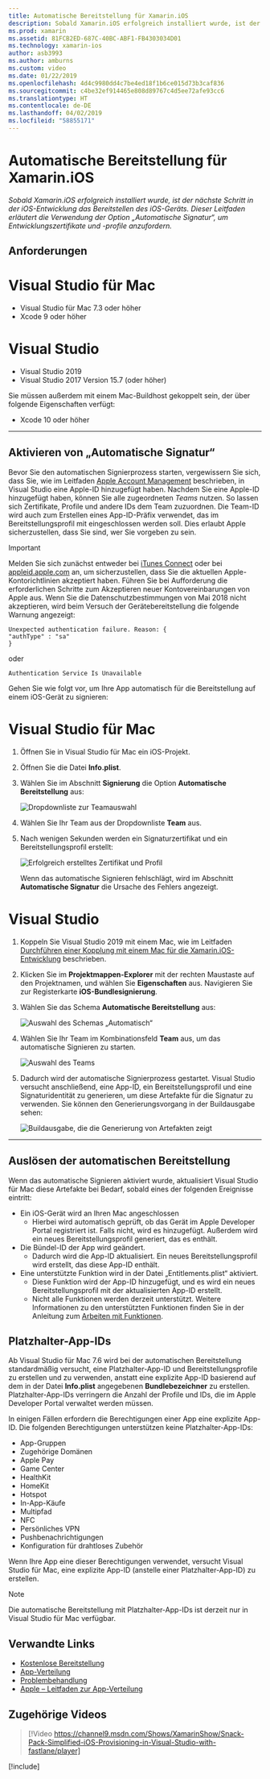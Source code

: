 ```yaml
---
title: Automatische Bereitstellung für Xamarin.iOS
description: Sobald Xamarin.iOS erfolgreich installiert wurde, ist der nächste Schritt in der iOS-Entwicklung das Bereitstellen des iOS-Geräts. Dieses Handbuch beschreibt die Verwendung der Option „Automatische Signatur“, um Entwicklungszertifikate und -profile anzufordern.
ms.prod: xamarin
ms.assetid: 81FCB2ED-687C-40BC-ABF1-FB4303034D01
ms.technology: xamarin-ios
author: asb3993
ms.author: amburns
ms.custom: video
ms.date: 01/22/2019
ms.openlocfilehash: 4d4c9980dd4c7be4ed18f1b6ce015d73b3caf836
ms.sourcegitcommit: c4be32ef914465e808d89767c4d5ee72afe93cc6
ms.translationtype: HT
ms.contentlocale: de-DE
ms.lasthandoff: 04/02/2019
ms.locfileid: "58855171"
---
```

# <a name="automatic-provisioning-for-xamarinios"></a>Automatische Bereitstellung für Xamarin.iOS

_Sobald Xamarin.iOS erfolgreich installiert wurde, ist der nächste Schritt in der iOS-Entwicklung das Bereitstellen des iOS-Geräts. Dieser Leitfaden erläutert die Verwendung der Option „Automatische Signatur“, um Entwicklungszertifikate und -profile anzufordern._

## <a name="requirements"></a>Anforderungen

# [<a name="visual-studio-for-mac"></a>Visual Studio für Mac](#tab/macos)

- Visual Studio für Mac 7.3 oder höher
- Xcode 9 oder höher

# [<a name="visual-studio"></a>Visual Studio](#tab/windows)

- Visual Studio 2019
- Visual Studio 2017 Version 15.7 (oder höher)

Sie müssen außerdem mit einem Mac-Buildhost gekoppelt sein, der über folgende Eigenschaften verfügt:

- Xcode 10 oder höher

-----

## <a name="enabling-automatic-signing"></a>Aktivieren von „Automatische Signatur“

Bevor Sie den automatischen Signierprozess starten, vergewissern Sie sich, dass Sie, wie im Leitfaden [Apple Account Management](~/cross-platform/macios/apple-account-management.md) beschrieben, in Visual Studio eine Apple-ID hinzugefügt haben. Nachdem Sie eine Apple-ID hinzugefügt haben, können Sie alle zugeordneten _Teams_ nutzen. So lassen sich Zertifikate, Profile und andere IDs dem Team zuzuordnen. Die Team-ID wird auch zum Erstellen eines App-ID-Präfix verwendet, das im Bereitstellungsprofil mit eingeschlossen werden soll. Dies erlaubt Apple sicherzustellen, dass Sie sind, wer Sie vorgeben zu sein.

> [!IMPORTANT]
> Melden Sie sich zunächst entweder bei [iTunes Connect](https://itunesconnect.apple.com/) oder bei [appleid.apple.com](https://appleid.apple.com) an, um sicherzustellen, dass Sie die aktuellen Apple-Kontorichtlinien akzeptiert haben. Führen Sie bei Aufforderung die erforderlichen Schritte zum Akzeptieren neuer Kontovereinbarungen von Apple aus. Wenn Sie die Datenschutzbestimmungen von Mai 2018 nicht akzeptieren, wird beim Versuch der Gerätebereitstellung die folgende Warnung angezeigt:
> ```
> Unexpected authentication failure. Reason: {
> "authType" : "sa"
> }
> ```
> oder
> ```
> Authentication Service Is Unavailable
> ```

Gehen Sie wie folgt vor, um Ihre App automatisch für die Bereitstellung auf einem iOS-Gerät zu signieren:

# [<a name="visual-studio-for-mac"></a>Visual Studio für Mac](#tab/macos)

1. Öffnen Sie in Visual Studio für Mac ein iOS-Projekt.

2. Öffnen Sie die Datei **Info.plist**.

3. Wählen Sie im Abschnitt **Signierung** die Option **Automatische Bereitstellung** aus:

    ![Dropdownliste zur Teamauswahl](automatic-provisioning-images/image2.png)

4. Wählen Sie Ihr Team aus der Dropdownliste **Team** aus.

6. Nach wenigen Sekunden werden ein Signaturzertifikat und ein Bereitstellungsprofil erstellt:

    ![Erfolgreich erstelltes Zertifikat und Profil](automatic-provisioning-images/image5.png)

    Wenn das automatische Signieren fehlschlägt, wird im Abschnitt **Automatische Signatur** die Ursache des Fehlers angezeigt.

# [<a name="visual-studio"></a>Visual Studio](#tab/windows)

1. Koppeln Sie Visual Studio 2019 mit einem Mac, wie im Leitfaden [Durchführen einer Kopplung mit einem Mac für die Xamarin.iOS-Entwicklung](~/ios/get-started/installation/windows/connecting-to-mac/index.md) beschrieben.

2. Klicken Sie im **Projektmappen-Explorer** mit der rechten Maustaste auf den Projektnamen, und wählen Sie **Eigenschaften** aus. Navigieren Sie zur Registerkarte **iOS-Bundlesignierung**.

3. Wählen Sie das Schema **Automatische Bereitstellung** aus:

    ![Auswahl des Schemas „Automatisch“](automatic-provisioning-images/prov4.png)

4. Wählen Sie Ihr Team im Kombinationsfeld **Team** aus, um das automatische Signieren zu starten.

    ![Auswahl des Teams](automatic-provisioning-images/prov3.png)

4. Dadurch wird der automatische Signierprozess gestartet. Visual Studio versucht anschließend, eine App-ID, ein Bereitstellungsprofil und eine Signaturidentität zu generieren, um diese Artefakte für die Signatur zu verwenden. Sie können den Generierungsvorgang in der Buildausgabe sehen:

    ![Buildausgabe, die die Generierung von Artefakten zeigt](automatic-provisioning-images/prov5.png)

-----

## <a name="triggering-automatic-provisioning"></a>Auslösen der automatischen Bereitstellung

Wenn das automatische Signieren aktiviert wurde, aktualisiert Visual Studio für Mac diese Artefakte bei Bedarf, sobald eines der folgenden Ereignisse eintritt:

* Ein iOS-Gerät wird an Ihren Mac angeschlossen
    - Hierbei wird automatisch geprüft, ob das Gerät im Apple Developer Portal registriert ist. Falls nicht, wird es hinzugefügt. Außerdem wird ein neues Bereitstellungsprofil generiert, das es enthält.
* Die Bündel-ID der App wird geändert.
    - Dadurch wird die App-ID aktualisiert. Ein neues Bereitstellungsprofil wird erstellt, das diese App-ID enthält.
* Eine unterstützte Funktion wird in der Datei „Entitlements.plist“ aktiviert.
    - Diese Funktion wird der App-ID hinzugefügt, und es wird ein neues Bereitstellungsprofil mit der aktualisierten App-ID erstellt.
    - Nicht alle Funktionen werden derzeit unterstützt. Weitere Informationen zu den unterstützten Funktionen finden Sie in der Anleitung zum [Arbeiten mit Funktionen](~/ios/deploy-test/provisioning/capabilities/index.md).

## <a name="wildcard-app-ids"></a>Platzhalter-App-IDs

Ab Visual Studio für Mac 7.6 wird bei der automatischen Bereitstellung standardmäßig versucht, eine Platzhalter-App-ID und Bereitstellungsprofile zu erstellen und zu verwenden, anstatt eine explizite App-ID basierend auf dem in der Datei **Info.plist** angegebenen **Bundlebezeichner** zu erstellen. Platzhalter-App-IDs verringern die Anzahl der Profile und IDs, die im Apple Developer Portal verwaltet werden müssen.

In einigen Fällen erfordern die Berechtigungen einer App eine explizite App-ID. Die folgenden Berechtigungen unterstützen keine Platzhalter-App-IDs:

- App-Gruppen
- Zugehörige Domänen
- Apple Pay
- Game Center
- HealthKit
- HomeKit
- Hotspot
- In-App-Käufe
- Multipfad
- NFC
- Persönliches VPN
- Pushbenachrichtigungen
- Konfiguration für drahtloses Zubehör

Wenn Ihre App eine dieser Berechtigungen verwendet, versucht Visual Studio für Mac, eine explizite App-ID (anstelle einer Platzhalter-App-ID) zu erstellen.

> [!NOTE]
> Die automatische Bereitstellung mit Platzhalter-App-IDs ist derzeit nur in Visual Studio für Mac verfügbar.

## <a name="related-links"></a>Verwandte Links

- [Kostenlose Bereitstellung](~/ios/get-started/installation/device-provisioning/free-provisioning.md)
- [App-Verteilung](~/ios/deploy-test/app-distribution/index.md)
- [Problembehandlung](~/ios/deploy-test/troubleshooting.md)
- [Apple – Leitfaden zur App-Verteilung](https://developer.apple.com/library/ios/documentation/IDEs/Conceptual/AppDistributionGuide/Introduction/Introduction.html)

## <a name="related-video"></a>Zugehörige Videos

> [!Video https://channel9.msdn.com/Shows/XamarinShow/Snack-Pack-Simplified-iOS-Provisioning-in-Visual-Studio-with-fastlane/player]

[!include[](~/essentials/includes/xamarin-show-essentials.md)]
